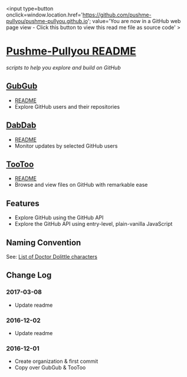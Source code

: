 <span style=display:none; >[You are now in a GitHub source code view - click this link to view the read me file as a web page]( https://pushme-pullyou.github.io "View file as a web page." ) </span>
<input type=button onclick=window.location.href='https://github.com/pushme-pullyou/pushme-pullyou.github.io';
value='You are now in a GitHub web page view - Click this button to view this read me file as source code' >


[Pushme-Pullyou README]( https://pushme-pullyou.github.io/ )
===

_scripts to help you explore and build on GitHub_


## [GubGub]( https://pushme-pullyou.github.io/gubgub/ )

* [README]( https://pushme-pullyou.github.io#path=gubgub&file=README.md )
* Explore GitHub users and their repositories

## [DabDab]( https://pushme-pullyou.github.io/dabdab )

* [README]( https://pushme-pullyou.github.io#path=dabdab&file=README.md )
* Monitor updates by selected GitHub users

## [TooToo]( https://pushme-pullyou.github.io/tootoo/ )

* [README]( https://pushme-pullyou.github.io#path=tootoo&file=README.md )
* Browse and view files on GitHub with remarkable ease


## Features

* Explore GitHub using the GitHub API
* Explore the GitHub API using entry-level, plain-vanilla JavaScript

## Naming Convention

See: [List of Doctor Dolittle characters]( https://en.wikipedia.org/wiki/List_of_Doctor_Dolittle_characters )


## Change Log

### 2017-03-08

* Update readme

### 2016-12-02

* Update readme

### 2016-12-01

* Create organization & first commit
* Copy over GubGub & TooToo
